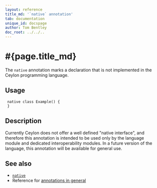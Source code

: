 ```yaml
---
layout: reference
title_md: '`native` annotation'
tab: documentation
unique_id: docspage
author: Tom Bentley
doc_root: ../../..
---
```


# #{page.title_md}

The `native` annotation marks a declaration that is not implemented 
in the Ceylon programming language.

## Usage

<!-- try: -->
     native class Example() {
     }

## Description

Currently Ceylon does not offer a well defined "native interface", 
and therefore this annotation is intended to be used only by the 
language module and dedicated interoperability modules. In a future
version of the language, this annotation will be available for
general use.

## See also

* [`native`](#{site.urls.apidoc_1_0}/index.html#native)
* Reference for [annotations in general](../../structure/annotation/)

